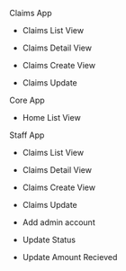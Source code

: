 Claims App

- Claims List View

- Claims Detail View

- Claims Create View

- Claims Update


Core App

- Home List View


Staff App

- Claims List View

- Claims Detail View

- Claims Create View

- Claims Update

- Add admin account

- Update Status

- Update Amount Recieved


